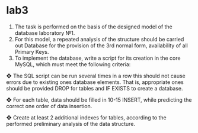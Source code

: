 # lab3

1. The task is performed on the basis of the designed model of the database
laboratory №1.
2. For this model, a repeated analysis of the structure should be carried out
Database for the provision of the 3rd normal form, availability
of all Primary Keys.
3. To implement the database, write a script for its creation in the core
MySQL, which must meet the following criteria:

❖ The SQL script can be run several times in a row
this should not cause errors due to existing ones
database elements. That is, appropriate ones should be provided
DROP for tables and IF EXISTS to create a database.

❖ For each table, data should be filled in
10-15 INSERT, while predicting the correct one
order of data insertion.

❖ Create at least 2 additional indexes for tables,
according to the performed preliminary analysis of the data structure.
